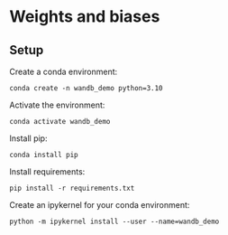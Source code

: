 # Weights and biases

## Setup

Create a conda environment:
```
conda create -n wandb_demo python=3.10   
```

Activate the environment:
```
conda activate wandb_demo
```

Install pip:
```
conda install pip
```
Install requirements:
```
pip install -r requirements.txt
```

Create an ipykernel for your conda environment:
```
python -m ipykernel install --user --name=wandb_demo
```